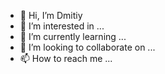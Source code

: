 - 👋 Hi, I’m Dmitiy
- 👀 I’m interested in ...
- 🌱 I’m currently learning ...
- 💞️ I’m looking to collaborate on ...
- 📫 How to reach me ...

<!---
korochyn/korochyn is a ✨ special ✨ repository because its `README.md` (this file) appears on your GitHub profile.
You can click the Preview link to take a look at your changes.
--->
